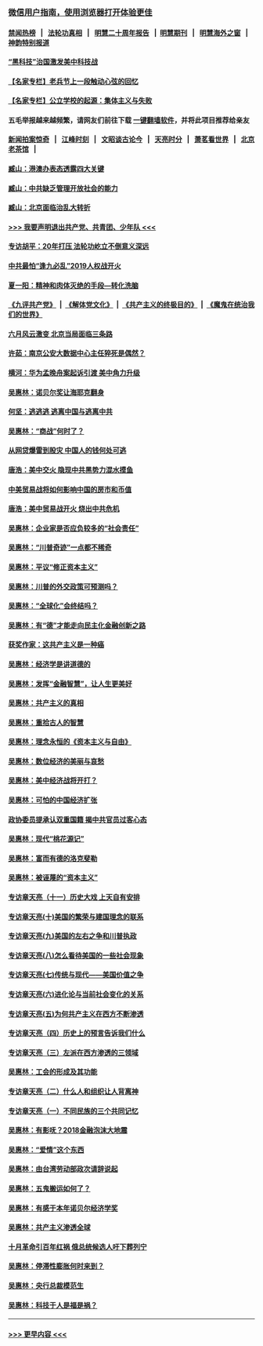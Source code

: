 ### [微信用户指南，使用浏览器打开体验更佳](https://github.com/gfw-breaker/banned-news1/blob/master/indexes/wechat-guide.md?t=0)
#### [禁闻热榜](热点新闻.md?t=0)  &nbsp;&nbsp;|&nbsp;&nbsp; [法轮功真相](https://github.com/gfw-breaker/truth/blob/master/README.md?t=0) &nbsp;&nbsp;|&nbsp;&nbsp; [明慧二十周年报告](https://github.com/gfw-breaker/mh-reports/blob/master/README.md?t=0) &nbsp;&nbsp;|&nbsp;&nbsp;[明慧期刊](https://github.com/gfw-breaker/mh-qikan) &nbsp;&nbsp;|&nbsp;&nbsp; [明慧海外之窗](https://github.com/gfw-breaker/mh-news/blob/master/README.md?t=0) &nbsp;&nbsp;|&nbsp;&nbsp; [神韵特别报道](https://github.com/gfw-breaker/mh-news/blob/master/shenyun.md?t=0)
#### [“黑科技”治国激发美中科技战](../pages/nsc423/n11638056.md?t=02062033) 
#### [【名家专栏】老兵节上一段触动心弦的回忆](../pages/nsc423/n11646016.md?t=02062033) 
#### [【名家专栏】公立学校的起源：集体主义与失败](../pages/nsc423/n11601833.md?t=02062033) 
#### 五毛举报越来越频繁，请网友们前往下载 [一键翻墙软件](https://github.com/gfw-breaker/ssr-accounts)，并将此项目推荐给亲友
#### [新闻拍案惊奇](https://github.com/gfw-breaker/banned-news1/blob/master/pages/link4.md) &nbsp;&nbsp;|&nbsp;&nbsp; [江峰时刻](https://github.com/gfw-breaker/banned-news1/blob/master/pages/link4.md) &nbsp;&nbsp;|&nbsp;&nbsp; [文昭谈古论今](https://github.com/gfw-breaker/banned-news1/blob/master/pages/link4.md) &nbsp;&nbsp;|&nbsp;&nbsp; [天亮时分](https://github.com/gfw-breaker/banned-news1/blob/master/pages/link4.md) &nbsp;&nbsp;|&nbsp;&nbsp; [萧茗看世界](https://github.com/gfw-breaker/banned-news1/blob/master/pages/link4.md) &nbsp;&nbsp;|&nbsp;&nbsp; [北京老茶馆](https://github.com/gfw-breaker/banned-news1/blob/master/pages/link4.md) &nbsp;&nbsp;|&nbsp;&nbsp; 
#### [臧山：港澳办表态透露四大关键](../pages/nsc423/n11421628.md?t=02062033) 
#### [臧山：中共缺乏管理开放社会的能力](../pages/nsc423/n11407457.md?t=02062033) 
#### [臧山：北京面临治乱大转折](../pages/nsc423/n11406895.md?t=02062033) 
#### [>>> 我要声明退出共产党、共青团、少年队 <<<](https://github.com/begood0513/goodnews/blob/master/quit/letter.md) 
#### [专访胡平：20年打压 法轮功屹立不倒意义深远](../pages/nsc423/n11398800.md?t=02062033) 
#### [中共最怕“逢九必乱”2019人权战开火](../pages/nsc423/n11385248.md?t=02062033) 
#### [夏一阳：精神和肉体灭绝的手段—转化洗脑](../pages/nsc423/n11368250.md?t=02062033) 
#### [《九评共产党》](https://github.com/begood0513/9ping.md/blob/master/README.md) &nbsp;|&nbsp; [《解体党文化》](../../../../jtdwh.md/blob/master/README.md)  &nbsp;|&nbsp; [《共产主义的终极目的》](../../../../gczydzjmd.md/blob/master/README.md) &nbsp;|&nbsp; [《魔鬼在统治我们的世界》](../../../../mgztzwmdsj.md/blob/master/README.md) 
#### [六月风云激变 北京当局面临三条路](../pages/nsc423/n11313668.md?t=02062033) 
#### [许茹：南京公安大数据中心主任猝死是偶然？](../pages/nsc423/n11064744.md?t=02062033) 
#### [横河：华为孟晚舟案起诉引渡 美中角力升级](../pages/nsc423/n11027230.md?t=02062033) 
#### [吴惠林：诺贝尔奖让海耶克翻身](../pages/nsc423/n10890049.md?t=02062033) 
#### [何坚：逃逃逃 逃离中国与逃离中共](../pages/nsc423/n10592891.md?t=02062033) 
#### [吴惠林：“商战”何时了？](../pages/nsc423/n10573558.md?t=02062033) 
#### [从网贷爆雷到股灾 中国人的钱何处可逃](../pages/nsc423/n10572800.md?t=02062033) 
#### [唐浩：美中交火 隐现中共黑势力混水摸鱼](../pages/nsc423/n10544040.md?t=02062033) 
#### [中美贸易战将如何影响中国的房市和币值](../pages/nsc423/n10543697.md?t=02062033) 
#### [唐浩：美中贸易战开火 烧出中共危机](../pages/nsc423/n10540126.md?t=02062033) 
#### [吴惠林：企业家是否应负较多的“社会责任”](../pages/nsc423/n10535022.md?t=02062033) 
#### [吴惠林：“川普奇迹”一点都不稀奇](../pages/nsc423/n10512808.md?t=02062033) 
#### [吴惠林：平议“修正资本主义”](../pages/nsc423/n10495724.md?t=02062033) 
#### [吴惠林：川普的外交政策可预测吗？](../pages/nsc423/n10462387.md?t=02062033) 
#### [吴惠林：“全球化”会终结吗？](../pages/nsc423/n10452838.md?t=02062033) 
#### [吴惠林：有“德”才能走向民主化金融创新之路](../pages/nsc423/n10432292.md?t=02062033) 
#### [获奖作家：这共产主义是一种癌](../pages/nsc423/n10431541.md?t=02062033) 
#### [吴惠林：经济学是讲道德的](../pages/nsc423/n10398014.md?t=02062033) 
#### [吴惠林：发挥“金融智慧”，让人生更美好](../pages/nsc423/n10375019.md?t=02062033) 
#### [吴惠林：共产主义的真相](../pages/nsc423/n10351394.md?t=02062033) 
#### [吴惠林：重拾古人的智慧](../pages/nsc423/n10337691.md?t=02062033) 
#### [吴惠林：理念永恒的《资本主义与自由》](../pages/nsc423/n10316274.md?t=02062033) 
#### [吴惠林：数位经济的美丽与哀愁](../pages/nsc423/n10292946.md?t=02062033) 
#### [吴惠林：美中经济战将开打？](../pages/nsc423/n10258825.md?t=02062033) 
#### [吴惠林：可怕的中国经济扩张](../pages/nsc423/n10219147.md?t=02062033) 
#### [政协委员提承认双重国籍 揭中共官员过客心态](../pages/nsc423/n10208809.md?t=02062033) 
#### [吴惠林：现代“桃花源记”](../pages/nsc423/n10185234.md?t=02062033) 
#### [吴惠林：富而有德的洛克斐勒](../pages/nsc423/n10142264.md?t=02062033) 
#### [吴惠林：被诬蔑的“资本主义”](../pages/nsc423/n10124816.md?t=02062033) 
#### [专访章天亮（十一）历史大戏 上天自有安排](../pages/nsc423/n10094905.md?t=02062033) 
#### [专访章天亮(十)美国的繁荣与建国理念的联系](../pages/nsc423/n10094899.md?t=02062033) 
#### [专访章天亮(九)美国的左右之争和川普执政](../pages/nsc423/n10094889.md?t=02062033) 
#### [专访章天亮(八)怎么看待美国的一些社会现象](../pages/nsc423/n10094857.md?t=02062033) 
#### [专访章天亮(七)传统与现代——美国价值之争](../pages/nsc423/n10093140.md?t=02062033) 
#### [专访章天亮(六)进化论与当前社会变化的关系](../pages/nsc423/n10092036.md?t=02062033) 
#### [专访章天亮(五)为何共产主义在西方不断渗透](../pages/nsc423/n10083620.md?t=02062033) 
#### [专访章天亮（四）历史上的预言告诉我们什么](../pages/nsc423/n10083606.md?t=02062033) 
#### [专访章天亮（三）左派在西方渗透的三领域](../pages/nsc423/n10081115.md?t=02062033) 
#### [吴惠林：工会的形成及其功能](../pages/nsc423/n10080633.md?t=02062033) 
#### [专访章天亮（二）什么人和组织让人背离神](../pages/nsc423/n10076637.md?t=02062033) 
#### [专访章天亮（一）不同民族的三个共同记忆](../pages/nsc423/n10074188.md?t=02062033) 
#### [吴惠林：有影呒？2018金融泡沫大地震](../pages/nsc423/n10040534.md?t=02062033) 
#### [吴惠林：“爱情”这个东西](../pages/nsc423/n10019423.md?t=02062033) 
#### [吴惠林：由台湾劳动部政次请辞说起](../pages/nsc423/n9979679.md?t=02062033) 
#### [吴惠林：五鬼搬运如何了？](../pages/nsc423/n9925338.md?t=02062033) 
#### [吴惠林：有感于本年诺贝尔经济学奖](../pages/nsc423/n9871883.md?t=02062033) 
#### [吴惠林：共产主义渗透全球](../pages/nsc423/n9812748.md?t=02062033) 
#### [十月革命引百年红祸 俄总统候选人吁下葬列宁](../pages/nsc423/n9810182.md?t=02062033) 
#### [吴惠林：停滞性膨胀何时来到？](../pages/nsc423/n9764136.md?t=02062033) 
#### [吴惠林：央行总裁模范生](../pages/nsc423/n9728134.md?t=02062033) 
#### [吴惠林：科技于人是福是祸？](../pages/nsc423/n9672982.md?t=02062033) 

----
#### [ >>> 更早内容 <<< ](../indexes/nsc423-earlier.md)
